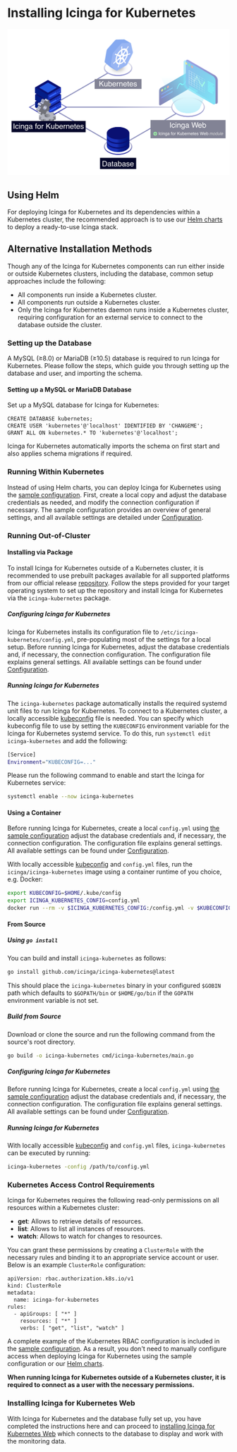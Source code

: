 <!-- {% if index %} -->
# Installing Icinga for Kubernetes

![Icinga for Kubernetes](res/icinga-kubernetes-installation.png)

## Using Helm

For deploying Icinga for Kubernetes and its dependencies within a Kubernetes cluster,
the recommended approach is to use our
[Helm charts](https://github.com/Icinga/helm-charts/tree/main/charts/icinga-stack) to
deploy a ready-to-use Icinga stack.

## Alternative Installation Methods

Though any of the Icinga for Kubernetes components can run either inside or outside Kubernetes clusters,
including the database, common setup approaches include the following:

* All components run inside a Kubernetes cluster.
* All components run outside a Kubernetes cluster.
* Only the Icinga for Kubernetes daemon runs inside a Kubernetes cluster,
  requiring configuration for an external service to connect to the database outside the cluster.

### Setting up the Database

A MySQL (≥8.0) or MariaDB (≥10.5) database is required to run Icinga for Kubernetes.
Please follow the steps, which guide you through setting up the database and user, and importing the schema.

#### Setting up a MySQL or MariaDB Database

Set up a MySQL database for Icinga for Kubernetes:

```
CREATE DATABASE kubernetes;
CREATE USER 'kubernetes'@'localhost' IDENTIFIED BY 'CHANGEME';
GRANT ALL ON kubernetes.* TO 'kubernetes'@'localhost';
```

Icinga for Kubernetes automatically imports the schema on first start and also applies schema migrations if required.

### Running Within Kubernetes

Instead of using Helm charts, you can deploy Icinga for Kubernetes using the
[sample configuration](../icinga-kubernetes.example.yml).
First, create a local copy and adjust the database credentials as needed,
and modify the connection configuration if necessary.
The sample configuration provides an overview of general settings,
and all available settings are detailed under [Configuration](03-Configuration.md).

### Running Out-of-Cluster

#### Installing via Package

To install Icinga for Kubernetes outside of a Kubernetes cluster,
it is recommended to use prebuilt packages available for all supported platforms from
our official release [repository](https://packages.icinga.com).
Follow the steps provided for your target operating system to set up the repository and
install Icinga for Kubernetes via the `icinga-kubernetes` package.

##### Configuring Icinga for Kubernetes

Icinga for Kubernetes installs its configuration file to `/etc/icinga-kubernetes/config.yml`,
pre-populating most of the settings for a local setup. Before running Icinga for Kubernetes,
adjust the database credentials and, if necessary, the connection configuration.
The configuration file explains general settings.
All available settings can be found under [Configuration](03-Configuration.md).

##### Running Icinga for Kubernetes

The `icinga-kubernetes` package automatically installs the required systemd unit files to run Icinga for Kubernetes.
To connect to a Kubernetes cluster, a locally accessible
[kubeconfig](https://kubernetes.io/docs/concepts/configuration/organize-cluster-access-kubeconfig/) file is needed.
You can specify which kubeconfig file to use by setting the `KUBECONFIG` environment variable for
the Icinga for Kubernetes systemd service.
To do this, run `systemctl edit icinga-kubernetes` and add the following:

```bash
[Service]
Environment="KUBECONFIG=..."
```

Please run the following command to enable and start the Icinga for Kubernetes service:

```bash
systemctl enable --now icinga-kubernetes
```

#### Using a Container

Before running Icinga for Kubernetes, create a local `config.yml` using [the sample configuration](../config.example.yml)
adjust the database credentials and, if necessary, the connection configuration.
The configuration file explains general settings.
All available settings can be found under [Configuration](03-Configuration.md).

With locally accessible
[kubeconfig](https://kubernetes.io/docs/concepts/configuration/organize-cluster-access-kubeconfig/)
and `config.yml` files,
run the `icinga/icinga-kubernetes` image using a container runtime of you choice, e.g. Docker:

```bash
export KUBECONFIG=$HOME/.kube/config
export ICINGA_KUBERNETES_CONFIG=config.yml
docker run --rm -v $ICINGA_KUBERNETES_CONFIG:/config.yml -v $KUBECONFIG:/.kube/config icinga/icinga-kubernetes:edge
```

#### From Source

##### Using `go install`

You can build and install `icinga-kubernetes` as follows:

```bash
go install github.com/icinga/icinga-kubernetes@latest
```

This should place the `icinga-kubernetes` binary in your configured `$GOBIN` path which defaults to `$GOPATH/bin` or
`$HOME/go/bin` if the `GOPATH` environment variable is not set.

##### Build from Source

Download or clone the source and run the following command from the source's root directory.

```bash
go build -o icinga-kubernetes cmd/icinga-kubernetes/main.go
```

##### Configuring Icinga for Kubernetes

Before running Icinga for Kubernetes, create a local `config.yml` using [the sample configuration](../config.example.yml)
adjust the database credentials and, if necessary, the connection configuration.
The configuration file explains general settings.
All available settings can be found under [Configuration](03-Configuration.md).

##### Running Icinga for Kubernetes

With locally accessible
[kubeconfig](https://kubernetes.io/docs/concepts/configuration/organize-cluster-access-kubeconfig/)
and `config.yml` files, `icinga-kubernetes` can be executed by running:

```bash
icinga-kubernetes -config /path/to/config.yml
```

### Kubernetes Access Control Requirements

Icinga for Kubernetes requires the following read-only permissions on all resources within a Kubernetes cluster:

* **get**: Allows to retrieve details of resources.
* **list**: Allows to list all instances of resources.
* **watch**: Allows to watch for changes to resources.

You can grant these permissions by creating a `ClusterRole` with the necessary rules and
binding it to an appropriate service account or user.
Below is an example `ClusterRole` configuration:

```
apiVersion: rbac.authorization.k8s.io/v1
kind: ClusterRole
metadata:
  name: icinga-for-kubernetes
rules:
  - apiGroups: [ "*" ]
    resources: [ "*" ]
    verbs: [ "get", "list", "watch" ]
```

A complete example of the Kubernetes RBAC configuration is included in the
[sample configuration](../icinga-kubernetes.example.yml). As a result,
you don't need to manually configure access when deploying Icinga for Kubernetes using the sample configuration or our
[Helm charts](https://github.com/Icinga/helm-charts/tree/main/charts/icinga-stack).

**When running Icinga for Kubernetes outside of a Kubernetes cluster,
it is required to connect as a user with the necessary permissions.**

### Installing Icinga for Kubernetes Web

With Icinga for Kubernetes and the database fully set up, you have completed the instructions here and can proceed to
[installing Icinga for Kubernetes Web](https://icinga.com/docs/icinga-kubernetes-web/latest/doc/02-Installation/)
which connects to the database to display and work with the monitoring data.
<!-- {% endif %} -->

